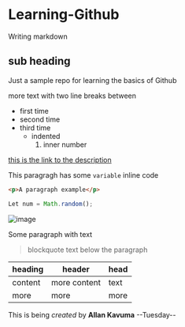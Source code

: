 # Learning-Github
Writing markdown
## sub heading
Just a sample repo for learning the basics of Github

more text with two line breaks between

- first time
- second time
- third time
  - indented
    1. inner number
    
[this is the link to the description](https://mail.google.com/mail/u/0/)

This paragragh has some `variable` inline code

```html
<p>A paragraph example</p>
```
```javascript
Let num = Math.random();
```

![image](http://picsum.photos/200/200)

Some paragraph with text
> blockquote text below the paragraph

| heading |  header | head |
| --- | --- | --- |
| content | more content | text |
| more | more | more |

This is being *created* by **Allan Kavuma**   --Tuesday--
